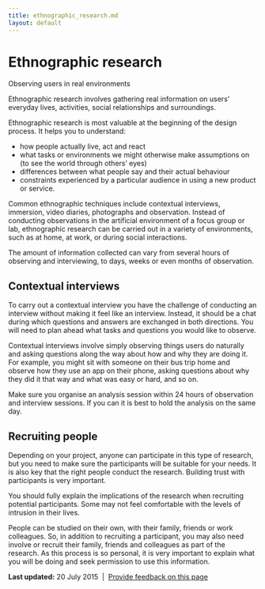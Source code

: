```yaml
---
title: ethnographic_research.md
layout: default
---
```

Ethnographic research
=====================

Observing users in real environments

Ethnographic research involves gathering real information on users’ everyday lives, activities, social relationships and surroundings.  

Ethnographic research is most valuable at the beginning of the design process. It helps you to understand:

-   how people actually live, act and react
-   what tasks or environments we might otherwise make assumptions on (to see the world through others’ eyes)
-   differences between what people say and their actual behaviour
-   constraints experienced by a particular audience in using a new product or service.

Common ethnographic techniques include contextual interviews, immersion, video diaries, photographs and observation. Instead of conducting observations in the artificial environment of a focus group or lab, ethnographic research can be carried out in a variety of environments, such as at home, at work, or during social interactions.

The amount of information collected can vary from several hours of observing and interviewing, to days, weeks or even months of observation.

Contextual interviews
---------------------

To carry out a contextual interview you have the challenge of conducting an interview without making it feel like an interview. Instead, it should be a chat during which questions and answers are exchanged in both directions. You will need to plan ahead what tasks and questions you would like to observe.

Contextual interviews involve simply observing things users do naturally and asking questions along the way about how and why they are doing it. For example, you might sit with someone on their bus trip home and observe how they use an app on their phone, asking questions about why they did it that way and what was easy or hard, and so on.

Make sure you organise an analysis session within 24 hours of observation and interview sessions. If you can it is best to hold the analysis on the same day.

Recruiting people
-----------------

Depending on your project, anyone can participate in this type of research, but you need to make sure the participants will be suitable for your needs. It is also key that the right people conduct the research. Building trust with participants is very important.

You should fully explain the implications of the research when recruiting potential participants. Some may not feel comfortable with the levels of intrusion in their lives.

People can be studied on their own, with their family, friends or work colleagues. So, in addition to recruiting a participant, you may also need involve or recruit their family, friends and colleagues as part of the research. As this process is so personal, it is very important to explain what you will be doing and seek permission to use this information.

**Last updated:** 20 July 2015  |  [Provide feedback on this page](../../feedback%3Furl_from=Userresarch-Ethnographicresearch.html)

